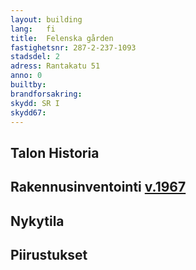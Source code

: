 ```yaml
---
layout: building
lang:   fi
title:  Felenska gården
fastighetsnr: 287-2-237-1093
stadsdel: 2
adress: Rantakatu 51
anno: 0
builtby:
brandforsakring:
skydd: SR I
skydd67:
---
```

## Talon Historia


## Rakennusinventointi <a href="/sources/keinanen_karki.pdf">v.1967</a>


## Nykytila


## Piirustukset
